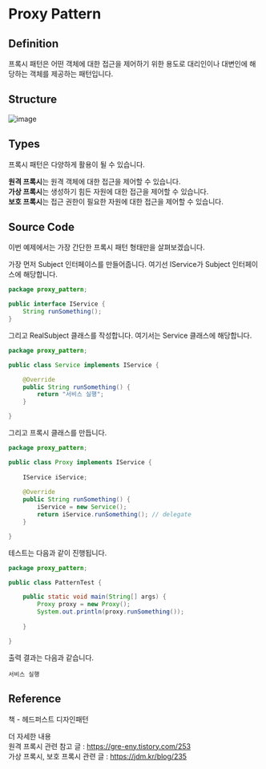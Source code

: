 # Proxy Pattern

## Definition
프록시 패턴은 어떤 객체에 대한 접근을 제어하기 위한 용도로 대리인이나 대변인에 해당하는 객체를 제공하는 패턴입니다.  
## Structure
![image](https://user-images.githubusercontent.com/78812317/144000216-461f84b2-7286-456c-ac51-66b055e3db10.png)

## Types
프록시 패턴은 다양하게 활용이 될 수 있습니다.  
   
**원격 프록시**는 원격 객체에 대한 접근을 제어할 수 있습니다.  
**가상 프록시**는 생성하기 힘든 자원에 대한 접근을 제어할 수 있습니다.  
**보호 프록시**는 접근 권한이 필요한 자원에 대한 접근을 제어할 수 있습니다.   

## Source Code
이번 예제에서는 가장 간단한 프록시 패턴 형태만을 살펴보겠습니다.  

가장 먼저 Subject 인터페이스를 만들어줍니다. 여기선 IService가 Subject 인터페이스에 해당합니다.  
```Java
package proxy_pattern;

public interface IService {
	String runSomething();
}

```

그리고 RealSubject 클래스를 작성합니다. 여기서는 Service 클래스에 해당합니다.  
```Java
package proxy_pattern;

public class Service implements IService {

	@Override
	public String runSomething() {
		return "서비스 실행";
	}

}

```

그리고 프록시 클래스를 만듭니다.  

```Java
package proxy_pattern;

public class Proxy implements IService {
	
	IService iService;
	
	@Override
	public String runSomething() {
		iService = new Service();
		return iService.runSomething(); // delegate  
	}

}

```

테스트는 다음과 같이 진행됩니다.  
```Java
package proxy_pattern;

public class PatternTest {

	public static void main(String[] args) {
		Proxy proxy = new Proxy();
		System.out.println(proxy.runSomething());
		
	}

}

```

출력 결과는 다음과 같습니다.  
```
서비스 실행
```


## Reference
책 - 헤드퍼스트 디자인패턴  
   
더 자세한 내용  
원격 프록시 관련 참고 글 : https://gre-eny.tistory.com/253  
가상 프록시, 보호 프록시 관련 글 : https://jdm.kr/blog/235  
